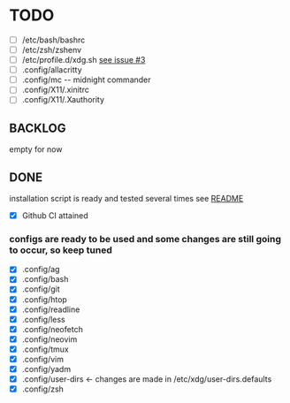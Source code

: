 # TODO
- [ ] /etc/bash/bashrc
- [ ] /etc/zsh/zshenv
- [ ] /etc/profile.d/xdg.sh [see issue #3](https://github.com/vyvox/dotfiles/issues/3#issue-806949413)
- [ ] .config/allacritty
- [ ] .config/mc -- midnight commander
- [ ] .config/X11/.xinitrc
- [ ] .config/X11/.Xauthority

## BACKLOG
empty for now



## DONE

installation script is ready and tested several times see [README](README.md)

- [x] Github CI attained

### configs are ready to be used and some changes are still going to occur, so keep tuned

- [x] .config/ag
- [x] .config/bash
- [x] .config/git
- [x] .config/htop
- [x] .config/readline
- [x] .config/less
- [x] .config/neofetch
- [x] .config/neovim
- [x] .config/tmux
- [x] .config/vim
- [x] .config/yadm
- [x] .config/user-dirs <- changes are made in /etc/xdg/user-dirs.defaults
- [x] .config/zsh
